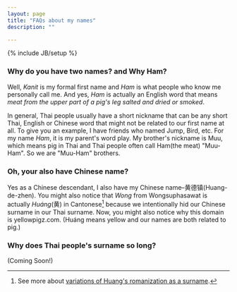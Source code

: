 ```yaml
---
layout: page
title: "FAQs about my names"
description: ""

---
```

{% include JB/setup %}

### Why do you have two names?  and Why Ham?

Well, *Kanit* is my formal first name and *Ham* is what people who know me personally call me. And yes, *Ham* is actually an English word that means *meat from the upper part of a pig's leg salted and dried or smoked*.  

In general, Thai people usually have a short nickname that can be any short Thai, English or Chinese word that might not be related to our first name at all. To give you an example, I have friends who named Jump, Bird, etc.  For my name *Ham*, it is my parent's word play.  My brother's nickname is Muu, which means pig in Thai and Thai people often call Ham(the meat) "Muu-Ham".  So we are "Muu-Ham" brothers. 

### Oh, your also have Chinese name?

Yes as a Chinese descendant, I also have my Chinese name–黄德镇(Huang-de-zhen).  You might also notice that *Wong* from Wongsuphasawat is actually *Huáng*(黄) in Cantonese[^Huang] because we intentionally hid our Chinese surname in our Thai surname.  Now, you might also notice why this domain is yellowpigz.com. (Huáng means yellow and our names are both related to pig.)

### Why does Thai people's surname so long?

(Coming Soon!)



[^Huang]: See more about [variations of Huang's romanization as a surname](http://bit.ly/huang-surname).